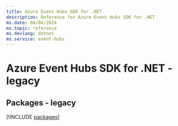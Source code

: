 ```yaml
---
title: Azure Event Hubs SDK for .NET
description: Reference for Azure Event Hubs SDK for .NET
ms.date: 04/04/2024
ms.topic: reference
ms.devlang: dotnet
ms.service: event-hubs
---
```

# Azure Event Hubs SDK for .NET - legacy
## Packages - legacy
[!INCLUDE [packages](event-hubs-index.md)]